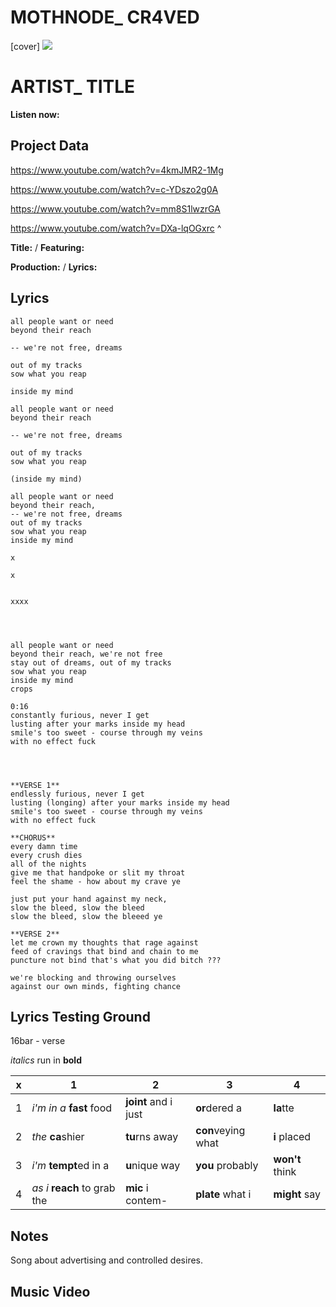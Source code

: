 # MOTHNODE_ CR4VED

[cover] ![](57175019_319474918741616_8502199518755923887_n.jpg)

# ARTIST_ TITLE

**Listen now:** 

## Project Data

https://www.youtube.com/watch?v=4kmJMR2-1Mg

https://www.youtube.com/watch?v=c-YDszo2g0A

https://www.youtube.com/watch?v=mm8S1lwzrGA

https://www.youtube.com/watch?v=DXa-lqOGxrc
^


**Title:**  / **Featuring:** 

**Production:**  / **Lyrics:** 

## Lyrics

```
all people want or need
beyond their reach

-- we're not free, dreams

out of my tracks
sow what you reap

inside my mind

all people want or need
beyond their reach

-- we're not free, dreams

out of my tracks
sow what you reap

(inside my mind)

all people want or need
beyond their reach, 
-- we're not free, dreams
out of my tracks
sow what you reap
inside my mind

x

x


xxxx




all people want or need
beyond their reach, we're not free
stay out of dreams, out of my tracks
sow what you reap
inside my mind
crops

0:16
constantly furious, never I get
lusting after your marks inside my head
smile's too sweet - course through my veins 
with no effect fuck




**VERSE 1**
endlessly furious, never I get
lusting (longing) after your marks inside my head  
smile's too sweet - course through my veins 
with no effect fuck

**CHORUS**
every damn time 
every crush dies              
all of the nights
give me that handpoke or slit my throat 
feel the shame - how about my crave ye

just put your hand against my neck, 
slow the bleed, slow the bleed
slow the bleed, slow the bleeed ye

**VERSE 2**
let me crown my thoughts that rage against
feed of cravings that bind and chain to me   
puncture not bind that's what you did bitch ???

we're blocking and throwing ourselves
against our own minds, fighting chance

```

## Lyrics Testing Ground

16bar - verse

*italics* run in
**bold**

| x | 1 | 2 | 3 | 4 |
|---|---|---|---|---|
| 1 | *i'm in a* **fast** food | **joint** and i just  | **or**dered a  | **la**tte  |
| 2 | *the* **ca**shier | **tu**rns away  |  **con**veying what |  **i** placed |
| 3 | *i'm* **tempt**ed in a | **u**nique way  |  **you** probably |  **won't** think |
| 4 | *as i* **reach** to grab the |  **mic** i contem-  | **plate** what i | **might** say |

## Notes

Song about advertising and controlled desires.

## Music Video



